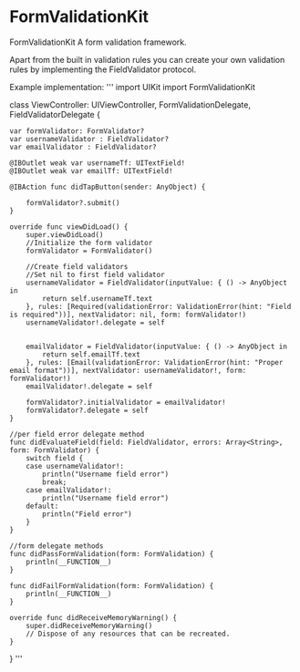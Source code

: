 FormValidationKit
=================

FormValidationKit
A form validation framework.

Apart from the built in validation rules you can create your own validation rules by implementing the FieldValidator protocol. 

Example implementation:
'''
import UIKit
import FormValidationKit

class ViewController: UIViewController, FormValidationDelegate, FieldValidatorDelegate {
    
    var formValidator: FormValidator?
    var usernameValidator : FieldValidator?
    var emailValidator : FieldValidator?
    
    @IBOutlet weak var usernameTf: UITextField!
    @IBOutlet weak var emailTf: UITextField!

    @IBAction func didTapButton(sender: AnyObject) {
        
        formValidator?.submit()
    }
    
    override func viewDidLoad() {
        super.viewDidLoad()
        //Initialize the form validator
        formValidator = FormValidator()
        
        //Create field validators
        //Set nil to first field validator
        usernameValidator = FieldValidator(inputValue: { () -> AnyObject in
            return self.usernameTf.text
        }, rules: [Required(validationError: ValidationError(hint: "Field is required"))], nextValidator: nil, form: formValidator!)
        usernameValidator!.delegate = self
        
        
        emailValidator = FieldValidator(inputValue: { () -> AnyObject in
            return self.emailTf.text
        }, rules: [Email(validationError: ValidationError(hint: "Proper email format"))], nextValidator: usernameValidator!, form: formValidator!)
        emailValidator!.delegate = self
        
        formValidator?.initialValidator = emailValidator!
        formValidator?.delegate = self
    }

    //per field error delegate method
    func didEvaluateField(field: FieldValidator, errors: Array<String>, form: FormValidator) {
        switch field {
        case usernameValidator!:
            println("Username field error")
            break;
        case emailValidator!:
            println("Username field error")
        default:
            println("Field error")
        }
    }
    
    //form delegate methods
    func didPassFormValidation(form: FormValidation) {
        println(__FUNCTION__)
    }
    
    func didFailFormValidation(form: FormValidation) {
        println(__FUNCTION__)
    }
    
    override func didReceiveMemoryWarning() {
        super.didReceiveMemoryWarning()
        // Dispose of any resources that can be recreated.
    }
}
'''
